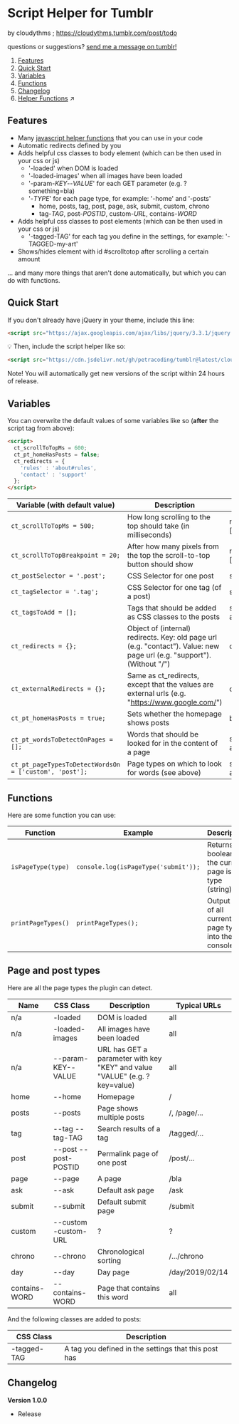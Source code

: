 # Script Helper for Tumblr

by cloudythms ; https://cloudythms.tumblr.com/post/todo

questions or suggestions? [send me a message on tumblr!](https://cloudythms.tumblr.com/contact)

1. [Features](#features)
1. [Quick Start](#quick-start)
1. [Variables](#variables)
1. [Functions](#functions)
1. [Changelog](#changelog)
1. [Helper Functions](https://github.com/petracoding/tumblr/blob/master/cloudythms/plugins/helper/HELPERS.md) :arrow_upper_right:

## Features

- Many [javascript helper functions](https://github.com/petracoding/tumblr/blob/master/cloudythms/plugins/helper/HELPERS.md) that you can use in your code
- Automatic redirects defined by you
- Adds helpful css classes to body element (which can be then used in your css or js)
  - '-loaded' when DOM is loaded
  - '-loaded-images' when all images have been loaded
  - '-param-_KEY_--_VALUE_' for each GET parameter (e.g. ?something=bla)
  - '-_TYPE_' for each page type, for example: '-home' and '-posts'
    - home, posts, tag, post, page, ask, submit, custom, chrono
    - tag-_TAG_, post-_POSTID_, custom-_URL_, contains-_WORD_
- Adds helpful css classes to post elements (which can be then used in your css or js)
  - '-tagged-TAG' for each tag you define in the settings, for example: '-TAGGED-my-art'
- Shows/hides element with id #scrolltotop after scrolling a certain amount

... and many more things that aren't done automatically, but which you can do with functions.

## Quick Start

If you don't already have jQuery in your theme, include this line:

```html
<script src="https://ajax.googleapis.com/ajax/libs/jquery/3.3.1/jquery.min.js"></script>
```

:bulb: Then, include the script helper like so: 

```html
<script src="https://cdn.jsdelivr.net/gh/petracoding/tumblr@latest/cloudythms/plugins/helper/helper.js"></script>
```

Note! You will automatically get new versions of the script within 24 hours of release.

## Variables

You can overwrite the default values of some variables like so (**after** the script tag from above):

```html
<script>
  ct_scrollToTopMs = 600;
  ct_pt_homeHasPosts = false;
  ct_redirects = {
    'rules' : 'about#rules',
    'contact' : 'support'
  };
</script>
```

Variable (with default value) | Description | Type
----------------------------- | ----------- | ----
`ct_scrollToTopMs = 500;` | How long scrolling to the top should take (in milliseconds) | number \[ms]
`ct_scrollToTopBreakpoint = 20;` | After how many pixels from the top the scroll-to-top button should show | number \[px]
`ct_postSelector = '.post';` | CSS Selector for one post | string
`ct_tagSelector = '.tag';` | CSS Selector for one tag (of a post) | string
`ct_tagsToAdd = [];` | Tags that should be added as CSS classes to the posts | string array
`ct_redirects = {};` | Object of (internal) redirects. Key: old page url (e.g. "contact"). Value: new page url (e.g. "support"). (Without "/") | object
`ct_externalRedirects = {};` | Same as ct_redirects, except that the values are external urls (e.g. "https://www.google.com/") | object
`ct_pt_homeHasPosts = true;` | Sets whether the homepage shows posts | boolean
`ct_pt_wordsToDetectOnPages = [];` | Words that should be looked for in the content of a page | string array
`ct_pt_pageTypesToDetectWordsOn = ['custom', 'post'];` | Page types on which to look for words (see above) | string array


## Functions

Here are some function you can use:

Function | Example | Description
-------- | ------- | -----------
`isPageType(type)` | `console.log(isPageType('submit'));` | Returns a boolean if the current page is of a type (string)
`printPageTypes()` | `printPageTypes();` | Output a list of all current page types into the console

## Page and post types

Here are all the page types the plugin can detect.

Name | CSS Class | Description | Typical URLs
---- | --------- | ----------- | ------------
n/a | -loaded | DOM is loaded | all
n/a | -loaded-images | All images have been loaded | all
n/a | --param-KEY--VALUE | URL has GET a parameter with key "KEY" and value "VALUE" (e.g. ?key=value) | all
home | --home | Homepage | /
posts | --posts | Page shows multiple posts | /, /page/...
tag | --tag --tag-TAG | Search results of a tag | /tagged/...
post | --post --post-POSTID | Permalink page of one post | /post/...
page | --page | A page | /bla
ask | --ask | Default ask page | /ask
submit | --submit | Default submit page | /submit
custom | --custom -custom-URL | ? | ?
chrono | --chrono | Chronological sorting | /.../chrono
day | --day | Day page | /day/2019/02/14
contains-WORD | --contains-WORD | Page that contains this word | all

And the following classes are added to posts:

CSS Class | Description
--------- | -----------
-tagged-TAG | A tag you defined in the settings that this post has



## Changelog

**Version 1.0.0**
- Release



